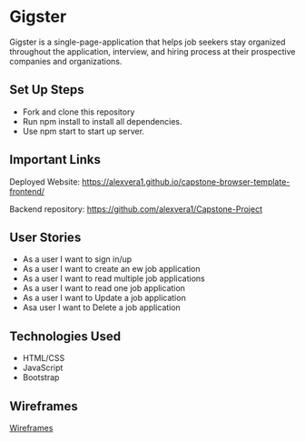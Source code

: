 # Gigster

 Gigster is a single-page-application that helps job seekers stay organized throughout the application, interview, and hiring process at their prospective companies and organizations. 


## Set Up Steps

* Fork and clone this repository
* Run npm install to install all dependencies.
* Use npm start to start up server.

## Important Links

Deployed Website: https://alexvera1.github.io/capstone-browser-template-frontend/

Backend repository: https://github.com/alexvera1/Capstone-Project

## User Stories

* As a user I want to sign in/up
* As a user I want to create an ew job application
* As a user I want to read multiple job applications
* As a user I want to read one job application
* As a user I want to Update a job application 
* Asa user I want to Delete a job application 

## Technologies Used

* HTML/CSS
* JavaScript
* Bootstrap

## Wireframes

[Wireframes](https://imgur.com/RLGHKk1)
